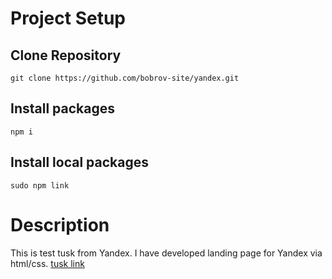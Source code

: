 # Project Setup

## Clone Repository
    git clone https://github.com/bobrov-site/yandex.git
## Install packages
    npm i
## Install local packages
    sudo npm link
# Description

This is test tusk from Yandex. I have developed landing page for Yandex via html/css. [tusk link](https://www.figma.com/file/hPoTSryZFpFN5J0ookjAir/Yandes-test?type=design&node-id=0%3A1&mode=design&t=MfsrCtDMTgZoAEz1-1)